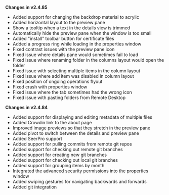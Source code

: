 **Changes in v2.4.85**

- Added support for changing the backdrop material to acrylic
- Added horizontal layout to the preview pane
- Show a tooltip when a text in the details view is trimmed
- Automatically hide the preview pane when the window is too small
- Added "install" toolbar button for certificate files
- Added a progress ring while loading in the properties window
- Fixed contrast issues with the preview pane icon
- Fixed issue where details pane would sometimes fail to load
- Fixed issue where renaming folder in the columns layout would open the folder
- Fixed issue with selecting multiple items in the column layout
- Fixed issue where add item was disabled in column layout
- Fixed position of ongoing operations flyout
- Fixed crash with properties window
- Fixed issue where the tab sometimes had the wrong icon
- Fixed issue with pasting folders from Remote Desktop

**Changes in v2.4.84**

- Added support for displaying and editing metadata of multiple files
- Added Crowdin link to the about page
- Improved image previews so that they stretch in the preview pane
- Added pivot to switch between the details and preview pane
- Added SeerPro support
- Added support for pulling commits from remote git repos
- Added support for checking out remote git branches
- Added support for creating new git branches
- Added support for checking out local git branches
- Added support for grouping items by month
- Integrated the advanced security permissions into the properties window
- Added swiping gestures for navigating backwards and forwards
- Added git integration
